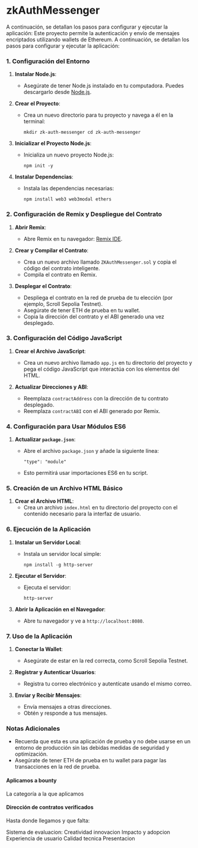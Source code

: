 # zkAuthMessenger
A continuación, se detallan los pasos para configurar y ejecutar la aplicación:
Este proyecto permite la autenticación y envío de mensajes encriptados utilizando wallets de Ethereum. A continuación, se detallan los pasos para configurar y ejecutar la aplicación:

### 1. Configuración del Entorno

1. **Instalar Node.js**:
    
    - Asegúrate de tener Node.js instalado en tu computadora. Puedes descargarlo desde [Node.js](https://nodejs.org/).
2. **Crear el Proyecto**:
    
    - Crea un nuevo directorio para tu proyecto y navega a él en la terminal:
        
        `mkdir zk-auth-messenger cd zk-auth-messenger`
        
3. **Inicializar el Proyecto Node.js**:
    
    - Inicializa un nuevo proyecto Node.js:
        
        `npm init -y`
        
4. **Instalar Dependencias**:
    
    - Instala las dependencias necesarias:
        
        `npm install web3 web3modal ethers`
        

### 2. Configuración de Remix y Despliegue del Contrato

1. **Abrir Remix**:
    
    - Abre Remix en tu navegador: [Remix IDE](https://remix.ethereum.org/).
2. **Crear y Compilar el Contrato**:
    
    - Crea un nuevo archivo llamado `ZKAuthMessenger.sol` y copia el código del contrato inteligente.
    - Compila el contrato en Remix.
3. **Desplegar el Contrato**:
    
    - Despliega el contrato en la red de prueba de tu elección (por ejemplo, Scroll Sepolia Testnet).
    - Asegúrate de tener ETH de prueba en tu wallet.
    - Copia la dirección del contrato y el ABI generado una vez desplegado.

### 3. Configuración del Código JavaScript

1. **Crear el Archivo JavaScript**:
    
    - Crea un nuevo archivo llamado `app.js` en tu directorio del proyecto y pega el código JavaScript que interactúa con los elementos del HTML.
2. **Actualizar Direcciones y ABI**:
    
    - Reemplaza `contractAddress` con la dirección de tu contrato desplegado.
    - Reemplaza `contractABI` con el ABI generado por Remix.

### 4. Configuración para Usar Módulos ES6

1. **Actualizar `package.json`**:
    - Abre el archivo `package.json` y añade la siguiente línea:
        
        `"type": "module"`
        
    - Esto permitirá usar importaciones ES6 en tu script.

### 5. Creación de un Archivo HTML Básico

1. **Crear el Archivo HTML**:
    - Crea un archivo `index.html` en tu directorio del proyecto con el contenido necesario para la interfaz de usuario.

### 6. Ejecución de la Aplicación

1. **Instalar un Servidor Local**:
    
    - Instala un servidor local simple:
        
        `npm install -g http-server`
        
2. **Ejecutar el Servidor**:
    
    - Ejecuta el servidor:
        
        `http-server`
        
3. **Abrir la Aplicación en el Navegador**:
    
    - Abre tu navegador y ve a `http://localhost:8080`.

### 7. Uso de la Aplicación

1. **Conectar la Wallet**:
    
    - Asegúrate de estar en la red correcta, como Scroll Sepolia Testnet.
2. **Registrar y Autenticar Usuarios**:
    
    - Registra tu correo electrónico y autentícate usando el mismo correo.
3. **Enviar y Recibir Mensajes**:
    
    - Envía mensajes a otras direcciones.
    - Obtén y responde a tus mensajes.

### Notas Adicionales

- Recuerda que esta es una aplicación de prueba y no debe usarse en un entorno de producción sin las debidas medidas de seguridad y optimización.
- Asegúrate de tener ETH de prueba en tu wallet para pagar las transacciones en la red de prueba.

#### Aplicamos a bounty
La categoría a la que aplicamos


#### Dirección de contratos verificados

Hasta donde llegamos y que falta:

Sistema de evaluacion:
Creatividad innovacion
Impacto y adopcion
Experiencia de usuario
Calidad tecnica
Presentacion